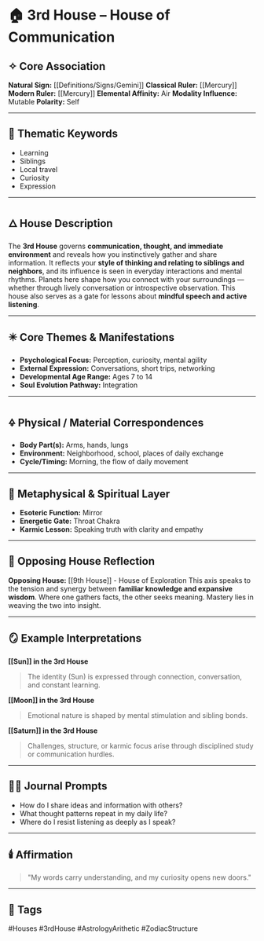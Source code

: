 # 🏠 3rd House – House of Communication

## ✧ Core Association

**Natural Sign:** [[Definitions/Signs/Gemini]]
**Classical Ruler:** [[Mercury]]
**Modern Ruler:** [[Mercury]]
**Elemental Affinity:** Air
**Modality Influence:** Mutable
**Polarity:** Self

---

## 🧭 Thematic Keywords

- Learning
- Siblings
- Local travel
- Curiosity
- Expression

---

## 🜂 House Description

The **3rd House** governs **communication, thought, and immediate environment** and reveals how you instinctively gather and share information.
It reflects your **style of thinking and relating to siblings and neighbors**, and its influence is seen in everyday interactions and mental rhythms.
Planets here shape how you connect with your surroundings — whether through lively conversation or introspective observation.
This house also serves as a gate for lessons about **mindful speech and active listening**.

---

## ✴️ Core Themes & Manifestations

- **Psychological Focus:** Perception, curiosity, mental agility
- **External Expression:** Conversations, short trips, networking
- **Developmental Age Range:** Ages 7 to 14
- **Soul Evolution Pathway:** Integration

---

## 🜍 Physical / Material Correspondences

- **Body Part(s):** Arms, hands, lungs
- **Environment:** Neighborhood, school, places of daily exchange
- **Cycle/Timing:** Morning, the flow of daily movement

---

## 💠 Metaphysical & Spiritual Layer

- **Esoteric Function:** Mirror
- **Energetic Gate:** Throat Chakra
- **Karmic Lesson:** Speaking truth with clarity and empathy

---

## 🔁 Opposing House Reflection

**Opposing House:** [[9th House]] - House of Exploration
This axis speaks to the tension and synergy between **familiar knowledge and expansive wisdom**.
Where one gathers facts, the other seeks meaning. Mastery lies in weaving the two into insight.

---

## 🪞 Example Interpretations

**[[Sun]] in the 3rd House**
> The identity (Sun) is expressed through connection, conversation, and constant learning.

**[[Moon]] in the 3rd House**
> Emotional nature is shaped by mental stimulation and sibling bonds.

**[[Saturn]] in the 3rd House**
> Challenges, structure, or karmic focus arise through disciplined study or communication hurdles.

---

## ✍🏼 Journal Prompts

- How do I share ideas and information with others?
- What thought patterns repeat in my daily life?
- Where do I resist listening as deeply as I speak?

---

## 🕯️ Affirmation

> "My words carry understanding, and my curiosity opens new doors."

---

## 🔖 Tags
#Houses #3rdHouse #AstrologyArithetic #ZodiacStructure
